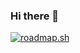 ### Hi there 👋

[![roadmap.sh](https://roadmap.sh/card/tall/663f5311e8cf2039c5db76a2?variant=dark)](https://roadmap.sh)
